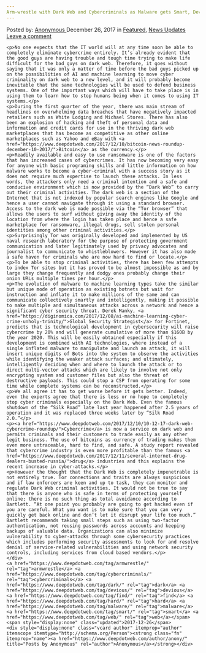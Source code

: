 ```yaml
---
Arm-wrestle with Dark Web and Cybercriminals as Malware gets Smart, Devious and Hard to Find"
---
```

<article class="post-listing post-24097 post type-post status-publish format-standard has-post-thumbnail hentry  tag-armwrestle tag-cybercriminals tag-dark tag-devious tag-find tag-hard tag-malware tag-smart tag-web">
    <div class="post-inner">
        <span>Posted by: <a href="https://www.deepdotweb.com/author/anony/" title="">Anonymous </a></span>
    <span>December 26, 2017</span>
    <span>in <a href="https://www.deepdotweb.com/category/deepdot-news/" rel="category tag">Featured</a>, <a href="https://www.deepdotweb.com/category/news-updates/" rel="category tag">News Updates</a></span>
    <span><a href="https://www.deepdotweb.com/2017/12/26/arm-wrestle-dark-web-cybercriminals-malware-gets-smart-devious-hard-find/#respond">Leave a comment</a></span>
    </p>
    <div class="clear"></div>
    
    <p>No one expects that the IT world will at any time soon be able to completely eliminate cybercrime entirely. It’s already evident that the good guys are having trouble and tough time trying to make life difficult for the bad guys on dark web. Therefore, it goes without saying that it was only a matter of time before the bad guys picked up on the possibilities of AI and machine learning to move cyber criminality on dark web to a new level, and it will probably become inevitable that the same technologies will be used to defend business systems. One of the important ways which will have to take place is in using them to learn how to stop humans being when it comes to using IT systems.</p>
    <p>During the first quarter of the year, there was main stream of headlines on overwhelming data breaches that have negatively impacted retailers such as White Lodging and Michael Stores. There has also been an explosion of hacking and theft of personal data and information and credit cards for use in the thriving dark web marketplaces that has become as competitive as other online marketplaces such as Yahoo and eBay with <a href="https://www.deepdotweb.com/2017/12/10/bitcoin-news-roundup-december-10-2017/">Bitcoin</a> as the currency.</p>
    <p>Readily available and easy to use ransomware is one of the factors that has increased cases of cybercrimes. It has now becoming very easy for anyone with basic programing skills and little information on how malware works to become a cyber-criminal with a success story as it does not require much expertise to launch these attacks. In less words, the attackers only need a criminal intention and a safe and conducive environment which is now provided by the “Dark Web” to carry out their criminal activities. The dark web is a section of the Internet that is not indexed by popular search engines like Google and hence a user cannot navigate through it using a standard browser. Access to the dark web is made possible via the “Tor browser” that allows the users to surf without giving away the identity of the location from where the login has taken place and hence a safe marketplace for ransomware, illegal drugs, sell stolen personal identities among other criminal activities.</p>
    <p>Surprisingly Tor was originally developed and implemented by US naval research laboratory for the purpose of protecting government communication and later legitimately used by privacy advocates and journalist to communicate to whistleblowers. However it has also made a safe haven for criminals who are now hard to find or locate.</p>
    <p>To be able to stop criminal activities, there has been few attempts to index Tor sites but it has proved to be almost impossible as and by large they change frequently and dodgy ones probably change their onion URLs multiple times per hour.</p>
    <p>The evolution of malware to machine learning types take the similar but unique mode of operation as existing botnets but wait for instruction and inflate it to make millions of the same and can communicate collectively smartly and intelligently, making it possible to make multiple and simultaneous attacks across a network and hence a significant cyber security threat. Derek Manky, <a href="https://diginomica.com/2017/12/08/ai-machine-learning-cyber-crime-unholy-trinity/">Global Security Strategist</a> for Fortinet, predicts that is technological development in cybersecurity will raise cybercrime by 20% and will generate cumulative of more than $160B by the year 2020. This will be easily obtained especially if this development is combined with AI technologies, where instead of a single inflated malware to manipulate and launch an attack, it will insert unique digits of Bots into the system to observe the activities while identifying the weaker attack surfaces; and ultimately, intelligently deciding when and where to launch the attack or to direct multi-vector attacks which are likely to involve not only encrypting system and customer files but also the threat of destructive payloads. This could stop a CSP from operating for some time while complete systems can be reconstructed.</p>
    <p>We all agree it has to get worse before it gets better. Indeed, even the experts agree that there is less or no hope to completely stop cyber criminals especially on the Dark Web. Even the famous shutdown of the “Silk Road” late last year happened after 2.5 years of operation and it was replaced three weeks later by “Silk Road 2.0.”</p>
    <p><a href="https://www.deepdotweb.com/2017/12/10/10-12-17-dark-web-cybercrime-roundup/">Cybercrime</a> is now a service on dark web and permits criminals and their customers to trade easily as any other legit business. The use of bitcoins as currency of trading makes them even more untraceable, hard to find, and safe. A study report revealed that cybercrime industry is even more profitable than the famous <a href="https://www.deepdotweb.com/2017/12/11/several-internet-drug-dealers-busted-russia/">drug</a> industries and this explains the recent increase in cyber-attacks.</p>
    <p>However the thought that the Dark Web is completely impenetrable is not entirely true. Tor connections and traits are always suspicious and if law enforcers are keen and up to task, they can monitor and regulate Dark Web criminal activities. It would not be true to say that there is anyone who is safe in terms of protecting yourself online; there is no such thing as total avoidance according to Bartlett. “At one point you probably are going to get hacked even if you are careful. What you want is to make sure that you can very quickly get back online and don’t let it disrupt your life too much.” Bartlett recommends taking small steps such as using two-factor authentication, not reusing passwords across accounts and keeping backups of valuable data. Organizations can also minimize vulnerability to cyber-attacks through some cybersecurity practices which includes performing security assessments to look for and resolve denial of service-related vulnerabilities and using network security controls, including services from cloud based vendors.</p>
    </div>
    <a href="https://www.deepdotweb.com/tag/armwrestle/" rel="tag">armwrestle</a> <a href="https://www.deepdotweb.com/tag/cybercriminals/" rel="tag">cybercriminals</a> <a href="https://www.deepdotweb.com/tag/dark/" rel="tag">dark</a> <a href="https://www.deepdotweb.com/tag/devious/" rel="tag">devious</a> <a href="https://www.deepdotweb.com/tag/find/" rel="tag">find</a> <a href="https://www.deepdotweb.com/tag/hard/" rel="tag">hard</a> <a href="https://www.deepdotweb.com/tag/malware/" rel="tag">malware</a> <a href="https://www.deepdotweb.com/tag/smart/" rel="tag">smart</a> <a href="https://www.deepdotweb.com/tag/web/" rel="tag">web</a></span> <span style="display:none" class="updated">2017-12-26</span>
    <div style="display:none" class="vcard author" itemprop="author" itemscope itemtype="http://schema.org/Person"><strong class="fn" itemprop="name"><a href="https://www.deepdotweb.com/author/anony/" title="Posts by Anonymous" rel="author">Anonymous</a></strong></div>
    
